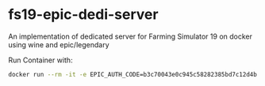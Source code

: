 # fs19-epic-dedi-server
An implementation of dedicated server for Farming Simulator 19 on docker using wine and epic/legendary

Run Container with: 
```sh
docker run --rm -it -e EPIC_AUTH_CODE=b3c70043e0c945c58282385bd7c12d4b -v ./legendary-config/:/root/.config/legendary -v ~/Games/FarmingSimulator19:/root/Games/FarmingSimulator19 -v "./documents_fs19:/root/My Games/FarmingSimulator2019" -p 8080:80 fs-server /bin/bash
```
